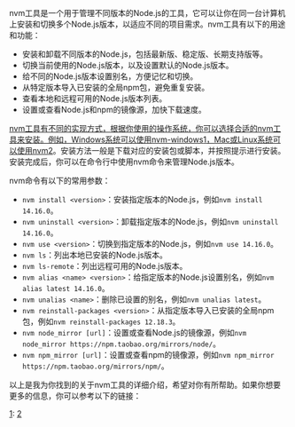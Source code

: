 nvm工具是一个用于管理不同版本的Node.js的工具，它可以让你在同一台计算机上安装和切换多个Node.js版本，以适应不同的项目需求。nvm工具有以下的用途和功能：

- 安装和卸载不同版本的Node.js，包括最新版、稳定版、长期支持版等。
- 切换当前使用的Node.js版本，以及设置默认的Node.js版本。
- 给不同的Node.js版本设置别名，方便记忆和切换。
- 从特定版本导入已安装的全局npm包，避免重复安装。
- 查看本地和远程可用的Node.js版本列表。
- 设置或查看Node.js和npm的镜像源，加快下载速度。

[nvm工具有不同的实现方式，根据你使用的操作系统，你可以选择合适的nvm工具来安装。例如，Windows系统可以使用nvm-windows](https://www.runoob.com/w3cnote/nvm-manager-node-versions.html)[1](https://www.runoob.com/w3cnote/nvm-manager-node-versions.html)[，Mac或Linux系统可以使用nvm](https://www.runoob.com/w3cnote/nvm-manager-node-versions.html)[2](https://blog.csdn.net/QWERTYQ16/article/details/124497532)。安装方法一般是下载对应的安装包或脚本，并按照提示进行安装。安装完成后，你可以在命令行中使用nvm命令来管理Node.js版本。

nvm命令有以下的常用参数：

- `nvm install <version>`：安装指定版本的Node.js，例如`nvm install 14.16.0`。
- `nvm uninstall <version>`：卸载指定版本的Node.js，例如`nvm uninstall 14.16.0`。
- `nvm use <version>`：切换到指定版本的Node.js，例如`nvm use 14.16.0`。
- `nvm ls`：列出本地已安装的Node.js版本。
- `nvm ls-remote`：列出远程可用的Node.js版本。
- `nvm alias <name> <version>`：给指定版本的Node.js设置别名，例如`nvm alias latest 14.16.0`。
- `nvm unalias <name>`：删除已设置的别名，例如`nvm unalias latest`。
- `nvm reinstall-packages <version>`：从指定版本导入已安装的全局npm包，例如`nvm reinstall-packages 12.18.3`。
- `nvm node_mirror [url]`：设置或查看Node.js的镜像源，例如`nvm node_mirror https://npm.taobao.org/mirrors/node/`。
- `nvm npm_mirror [url]`：设置或查看npm的镜像源，例如`nvm npm_mirror https://npm.taobao.org/mirrors/npm/`。

以上是我为你找到的关于nvm工具的详细介绍，希望对你有所帮助。如果你想要更多的信息，你可以参考以下的链接：

[](https://www.runoob.com/w3cnote/nvm-manager-node-versions.html)[1](https://www.runoob.com/w3cnote/nvm-manager-node-versions.html): [](https://www.runoob.com/w3cnote/nvm-manager-node-versions.html)[2](https://blog.csdn.net/QWERTYQ16/article/details/124497532)